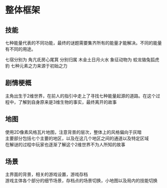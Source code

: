 # 整体框架

## 技能

七种能量代表的不同功能，最终的谜题需要集齐所有的能量才能解决。不同的能量有不同的用途。

七宿分别为 角亢氐房心尾箕 分别归属 木金土日月火水 象征动物为 蛟龙貉兔狐虎豹
七种元素之力来源于初始之力

## 剧情梗概

主角出生于2维世界，在前人的指引中走上了寻找七种能量起源的道路。在这个过程中，了解到自身原来是3维生物的事实，最终离开的故事  

## 地图

使用2D像素风格瓦片地图，注意背景的层次，整体上的风格偏向于灰暗  
主要部分包括七个主要的地区，以及在这几个地区之间的通道以及特定区域  
在解谜的过程中玩家也逐渐了解这个2维世界不为人所知的故事

## 场景

主界面的背景，相关的游戏设置，游戏存档  
游戏主体各个部分的细节场景，存档点的场景切换，小地图以及局内的技能切换  